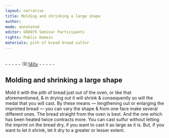 ```yaml
---
layout: narrative
title: Molding and shrinking a large shape
author:
mode: annotated
editor: GR8975 Seminar Participants
rights: Public Domain
materials: pith of bread bread sulfur
---
```


 <br/>- - - - - <a href="http://gallica.bnf.fr/ark:/12148/btv1b10500001g/f286.item.r="><img src="../assets/photo-icon.png" alt="folio image: " style="display:inline-block; margin-bottom:-3px;"/>140v</a> - - - - - <br/> 
## Molding and shrinking a large shape

 
 Mold it with the pith of bread just out of the oven, or like that aforementioned, & in drying out it will shrink & consequently so will the medal that you will cast. By these means — lengthening out or enlarging the imprinted bread — you can vary the shape & from one face make several different ones. The bread straight from the oven is best. And the one which has been heated twice contracts more. You can cast sulfur without letting the imprint on the bread dry, if you want to cast it as large as it is. But, if you want to let it shrink, let it dry to a greater or lesser extent. 
 